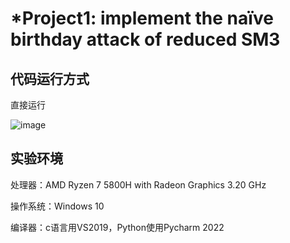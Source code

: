 # *Project1: implement the naïve birthday attack of reduced SM3 

## 代码运行方式

直接运行

![image](https://github.com/chunqingshaonv/homework-group-79/assets/139244994/d1862273-0c95-4090-be13-2189f51f11db)

## 实验环境

处理器：AMD Ryzen 7 5800H with Radeon Graphics        3.20 GHz

操作系统：Windows 10

编译器：c语言用VS2019，Python使用Pycharm 2022
